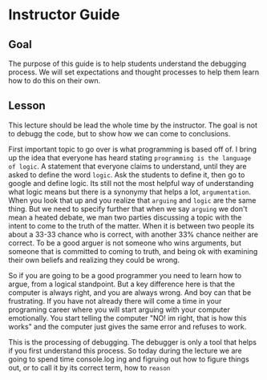 # Instructor Guide

## Goal

The purpose of this guide is to help students understand the debugging process. We will set expectations and thought processes to help them learn how to do this on their own.

## Lesson

This lecture should be lead the whole time by the instructor. The goal is not to debugg the code, but to show how we can come to conclusions.

First important topic to go over is what programming is based off of. I bring up the idea that everyone has heard stating `programming is the language of logic`. A statement that everyone claims to understand, until they are asked to define the word `logic`. Ask the students to define it, then go to google and define logic. Its still not the most helpful way of understanding what logic means but there is a synonymy that helps a lot, `argumentation`. When you look that up and you realize that `arguing` and `logic` are the same thing. But we need to specify further that when we say `arguing` we don't mean a heated debate, we man two parties discussing a topic with the intent to come to the truth of the matter. When it is between two people its about a 33-33 chance who is correct, with another 33% chance neither are correct. To be a good arguer is not someone who wins arguments, but someone that is committed to coming to truth, and being ok with examining their own beliefs and realizing they could be wrong.

So if you are going to be a good programmer you need to learn how to argue, from a logical standpoint. But a key difference here is that the computer is always right, and you are always wrong. And boy can that be frustrating. If you have not already there will come a time in your programing career where you will start arguing with your computer emotionally. You start telling the computer "NO! im right, that is how this works" and the computer just gives the same error and refuses to work. 

This is the processing of debugging. The debugger is only a tool that helps if you first understand this process. So today during the lecture we are going to spend time console.log ing and figruing out how to figure things out, or to call it by its correct term, how to `reason`